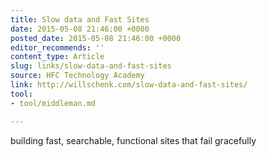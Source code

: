 ```yaml
---
title: Slow data and Fast Sites
date: 2015-05-08 21:46:00 +0000
posted_date: 2015-05-08 21:46:00 +0000
editor_recommends: ''
content_type: Article
slug: links/slow-data-and-fast-sites
source: HFC Technology Academy
link: http://willschenk.com/slow-data-and-fast-sites/
tool:
- tool/middleman.md

---
```

building fast, searchable, functional sites that fail gracefully
